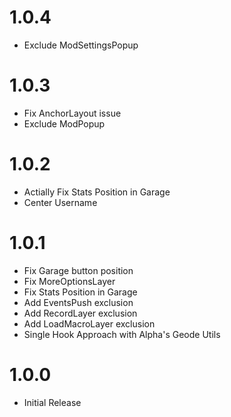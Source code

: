 # 1.0.4
- Exclude ModSettingsPopup

# 1.0.3
- Fix AnchorLayout issue
- Exclude ModPopup

# 1.0.2
- Actially Fix Stats Position in Garage
- Center Username

# 1.0.1
- Fix Garage button position
- Fix MoreOptionsLayer
- Fix Stats Position in Garage
- Add EventsPush exclusion
- Add RecordLayer exclusion
- Add LoadMacroLayer exclusion
- Single Hook Approach with Alpha's Geode Utils

# 1.0.0
- Initial Release
